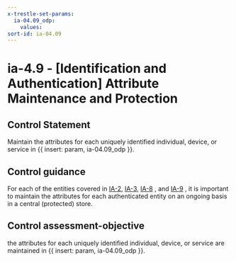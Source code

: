 ```yaml
---
x-trestle-set-params:
  ia-04.09_odp:
    values:
sort-id: ia-04.09
---
```


# ia-4.9 - \[Identification and Authentication\] Attribute Maintenance and Protection

## Control Statement

Maintain the attributes for each uniquely identified individual, device, or service in {{ insert: param, ia-04.09_odp }}.

## Control guidance

For each of the entities covered in [IA-2](#ia-2), [IA-3](#ia-3), [IA-8](#ia-8) , and [IA-9](#ia-9) , it is important to maintain the attributes for each authenticated entity on an ongoing basis in a central (protected) store.

## Control assessment-objective

the attributes for each uniquely identified individual, device, or service are maintained in {{ insert: param, ia-04.09_odp }}.

